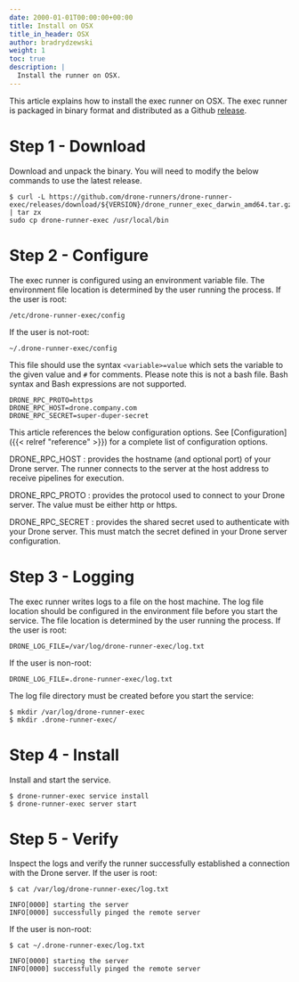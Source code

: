 ```yaml
---
date: 2000-01-01T00:00:00+00:00
title: Install on OSX
title_in_header: OSX
author: bradrydzewski
weight: 1
toc: true
description: |
  Install the runner on OSX.
---
```


This article explains how to install the exec runner on OSX. The exec runner is packaged in binary format and distributed as a Github [release](https://github.com/drone-runners/drone-runner-exec/releases).

# Step 1 - Download

Download and unpack the binary. You will need to modify the below commands to use the latest release.

```text
$ curl -L https://github.com/drone-runners/drone-runner-exec/releases/download/${VERSION}/drone_runner_exec_darwin_amd64.tar.gz | tar zx
sudo cp drone-runner-exec /usr/local/bin
```

# Step 2 - Configure

The exec runner is configured using an environment variable file. The environment file location is determined by the user running the process. If the user is root: 

```
/etc/drone-runner-exec/config
```

If the user is not-root:

```
~/.drone-runner-exec/config
```

This file should use the syntax `<variable>=value` which sets the variable to the given value and `#` for comments. Please note this is not a bash file. Bash syntax and Bash expressions are not supported.

```
DRONE_RPC_PROTO=https
DRONE_RPC_HOST=drone.company.com
DRONE_RPC_SECRET=super-duper-secret
```

This article references the below configuration options. See [Configuration]({{< relref "reference" >}}) for a complete list of configuration options.

DRONE_RPC_HOST
: provides the hostname (and optional port) of your Drone server. The runner connects to the server at the host address to receive pipelines for execution.

DRONE_RPC_PROTO
: provides the protocol used to connect to your Drone server. The value must be either http or https.

DRONE_RPC_SECRET
: provides the shared secret used to authenticate with your Drone server. This must match the secret defined in your Drone server configuration.

# Step 3 - Logging

The exec runner writes logs to a file on the host machine. The log file location should be configured in the environment file before you start the service. The file location is determined by the user running the process. If the user is root: 

```
DRONE_LOG_FILE=/var/log/drone-runner-exec/log.txt
```

If the user is non-root:

```
DRONE_LOG_FILE=.drone-runner-exec/log.txt
```

The log file directory must be created before you start the service:

```
$ mkdir /var/log/drone-runner-exec
$ mkdir .drone-runner-exec/
```

# Step 4 - Install

Install and start the service.

```
$ drone-runner-exec service install
$ drone-runner-exec server start
```

# Step 5 - Verify

Inspect the logs and verify the runner successfully established a connection with the Drone server. If the user is root:

```
$ cat /var/log/drone-runner-exec/log.txt

INFO[0000] starting the server
INFO[0000] successfully pinged the remote server
```

If the user is non-root:

```
$ cat ~/.drone-runner-exec/log.txt

INFO[0000] starting the server
INFO[0000] successfully pinged the remote server
```
